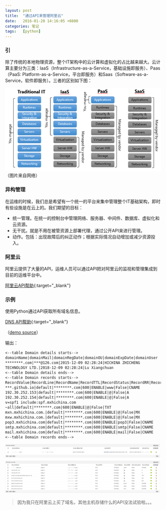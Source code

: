 ```yaml
---
layout: post
title:  "通过API来管理阿里云"
date:   2016-01-20 14:16:05 +0800
categories: 笔记
tags:   [python]
---
```

### 引

除了传统的本地物理资源，整个IT架构中的云计算和虚拟化的占比越来越大。云计算主要分为三类：IaaS（Infrastructure-as-a-Service，基础设施即服务）、Paas（PaaS: Platform-as-a-Service，平台即服务）和Saas（Software-as-a-Service，软件即服务）。三者的区别如下图：

![云计算模型](/images/Cloud-Service-Models.png)          
（图片来自网络）

### 异构管理

在运维的时候，我们总是希望有一个统一的平台来集中管理整个IT基础架构，即时有些设施是在云上的。我们期望的目标：

- 统一管理。在统一的控制台中管理网络、服务器、中间件、数据库、虚拟化和云资源。
- 无干扰。就是不用在被管资源上部署代理，通过公开API来进行管理。
- 动作。包括：出现故障后的纠正动作；根据实际情况自动增加或减少资源投入。

### 阿里云

阿里云提供了大量的API，运维人员可以通过API把对阿里云的监视和管理集成到目前的运维平台中。

[阿里云API帮助](http://develop.aliyun.com/api){:target="_blank"}   

### 示例

使用Python通过API获取所有域名信息。

[DNS API帮助](https://help.aliyun.com/document_detail/dns/api-reference/summary.html){:target="_blank"}

（[demo source](https://github.com/snowyxx/aliyun-python-demo/blob/master/monitor.py)）

输出：

    <--table Domain details starts-->
    domainName|domainMail|domainRegDate|domainOU|domainExpDate|domainUser
    ********.com|***@126.com|2015-12-09 02:28:24|HICHINA ZHICHENG TECHNOLOGY LTD.|2018-12-09 02:28:24|Lu Xiangchuan
    <--table Domain details ends-->
    <--table Domain records starts-->
    RecordValue|RecordLine|RecordName|RecordTTL|RecordStatus|RecordRR|RecordLocked|RecordType
    ***.github.io|default|********.com|600|ENABLE|www|False|CNAME
    192.30.252.153|default|********.com|600|ENABLE|@|False|A
    192.30.252.154|default|********.com|600|ENABLE|@|False|A
    v=spf1 include:spf.mxhichina.com ~all|default|********.com|600|ENABLE|@|False|TXT
    mxn.mxhichina.com.|default|********.com|600|ENABLE|@|False|MX
    mxw.mxhichina.com.|default|********.com|600|ENABLE|@|False|MX
    pop3.mxhichina.com|default|********.com|600|ENABLE|pop3|False|CNAME
    smtp.mxhichina.com|default|********.com|600|ENABLE|smtp|False|CNAME
    mail.mxhichina.com|default|********.com|600|ENABLE|mail|False|CNAME
    <--table Domain records ends-->

![APM_Table](/images/aliyun_dns.png)

> 因为我只在阿里云上买了域名，其他主机存储什么的API没法试验啦。。。

